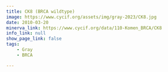 ```yaml
---
title: CK8 (BRCA wildtype)
image: https://www.cycif.org/assets/img/gray-2023/CK8.jpg
date: 2010-03-20
minerva_link: https://www.cycif.org/data/110-Komen_BRCA/CK8
info_link: null
show_page_link: false
tags:
    - Gray
    - BRCA

---
```

